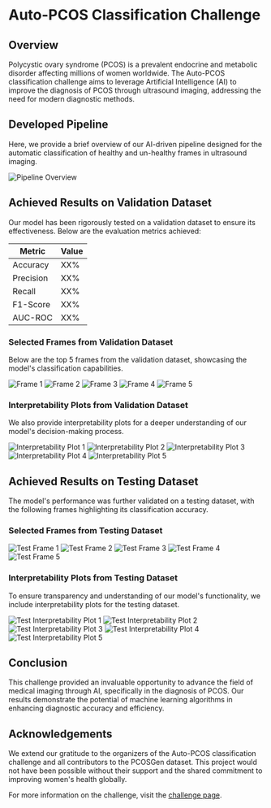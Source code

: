 # Auto-PCOS Classification Challenge

## Overview
Polycystic ovary syndrome (PCOS) is a prevalent endocrine and metabolic disorder affecting millions of women worldwide. The Auto-PCOS classification challenge aims to leverage Artificial Intelligence (AI) to improve the diagnosis of PCOS through ultrasound imaging, addressing the need for modern diagnostic methods.

## Developed Pipeline
Here, we provide a brief overview of our AI-driven pipeline designed for the automatic classification of healthy and un-healthy frames in ultrasound imaging.

![Pipeline Overview](https://github.com/musk-singhal/auto-pcos-classification/assets/34962939/604ce74a-fd7c-4979-b1b5-ed141b49c3f1)

## Achieved Results on Validation Dataset
Our model has been rigorously tested on a validation dataset to ensure its effectiveness. Below are the evaluation metrics achieved:

| Metric     | Value |
|------------|-------|
| Accuracy   | XX%   |
| Precision  | XX%   |
| Recall     | XX%   |
| F1-Score   | XX%   |
| AUC-ROC    | XX%   |

### Selected Frames from Validation Dataset
Below are the top 5 frames from the validation dataset, showcasing the model's classification capabilities.

![Frame 1](path/to/frame1.png)
![Frame 2](path/to/frame2.png)
![Frame 3](path/to/frame3.png)
![Frame 4](path/to/frame4.png)
![Frame 5](path/to/frame5.png)

### Interpretability Plots from Validation Dataset
We also provide interpretability plots for a deeper understanding of our model's decision-making process.

![Interpretability Plot 1](path/to/plot1.png)
![Interpretability Plot 2](path/to/plot2.png)
![Interpretability Plot 3](path/to/plot3.png)
![Interpretability Plot 4](path/to/plot4.png)
![Interpretability Plot 5](path/to/plot5.png)

## Achieved Results on Testing Dataset
The model's performance was further validated on a testing dataset, with the following frames highlighting its classification accuracy.

### Selected Frames from Testing Dataset
![Test Frame 1](path/to/test_frame1.png)
![Test Frame 2](path/to/test_frame2.png)
![Test Frame 3](path/to/test_frame3.png)
![Test Frame 4](path/to/test_frame4.png)
![Test Frame 5](path/to/test_frame5.png)

### Interpretability Plots from Testing Dataset
To ensure transparency and understanding of our model's functionality, we include interpretability plots for the testing dataset.

![Test Interpretability Plot 1](path/to/test_plot1.png)
![Test Interpretability Plot 2](path/to/test_plot2.png)
![Test Interpretability Plot 3](path/to/test_plot3.png)
![Test Interpretability Plot 4](path/to/test_plot4.png)
![Test Interpretability Plot 5](path/to/test_plot5.png)

## Conclusion
This challenge provided an invaluable opportunity to advance the field of medical imaging through AI, specifically in the diagnosis of PCOS. Our results demonstrate the potential of machine learning algorithms in enhancing diagnostic accuracy and efficiency.

## Acknowledgements
We extend our gratitude to the organizers of the Auto-PCOS classification challenge and all contributors to the PCOSGen dataset. This project would not have been possible without their support and the shared commitment to improving women's health globally.

For more information on the challenge, visit the [challenge page](https://misahub.in/pcos/index.html).
